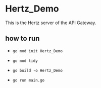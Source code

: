 # Hertz_Demo

This is the Hertz server of the API Gateway.

## how to run
* `go mod init Hertz_Demo`

* `go mod tidy`

* `go build -o Hertz_Demo`

* `go run main.go`
